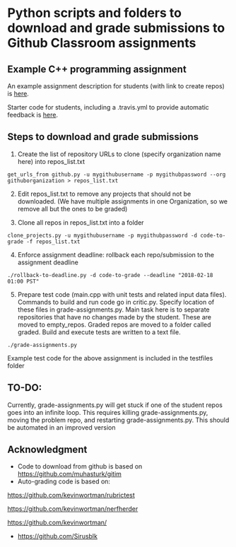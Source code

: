 # Python scripts and folders to download and grade submissions to Github Classroom assignments

## Example C++ programming assignment
An example assignment description for students (with link to create repos) is [here](https://docs.google.com/document/d/1mszTJFAmO-uTtE0nFBGjUvFE7y1e6-GjyAkK7cjN5n0/edit?usp=sharing).

Starter code for students, including a .travis.yml to provide automatic feedback is [here](https://github.com/CSUF-CPSC-131-Spring2018/project0skeleton).

## Steps to download and grade submissions
1. Create the list of repository URLs to clone (specify organization name here) into repos_list.txt

`get_urls_from github.py -u mygithubusername -p mygithubpassword --org githuborganization > repos_list.txt`

2. Edit repos_list.txt to remove any projects that should not be downloaded. (We have multiple assignments in one Organization, so we remove all but the ones to be graded)

3. Clone all repos in repos_list.txt into a folder

`clone_projects.py -u mygithubusername -p mygithubpassword -d code-to-grade -f repos_list.txt`

4. Enforce assignment deadline: rollback each repo/submission to the assignment deadline

`./rollback-to-deadline.py -d code-to-grade --deadline "2018-02-18 01:00 PST"`

5. Prepare test code (main.cpp with unit tests and related input data files). Commands to build and run code go in critic.py.
Specify location of these files in grade-assignments.py. Main task here is to separate repositories that have no changes made by the student. These are moved to empty_repos. Graded repos are moved to a folder called graded. Build and execute tests are written to a text file.

`./grade-assignments.py`

Example test code for the above assignment is included in the testfiles folder

## TO-DO:
Currently, grade-assignments.py will get stuck if one of the student repos goes into an infinite loop. This requires killing grade-assignments.py, moving the problem repo, and restarting grade-assignments.py. This should be automated in an improved version

## Acknowledgment
* Code to download from github is based on https://github.com/muhasturk/gitim
* Auto-grading code is based on:

https://github.com/kevinwortman/rubrictest

https://github.com/kevinwortman/nerfherder

https://github.com/kevinwortman/
* https://github.com/Sirusblk
